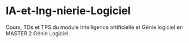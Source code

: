 # IA-et-Ing-nierie-Logiciel
Cours, TDs et TPS du module Intelligence artificielle et Génie logiciel en MASTER 2 Génie Logiciel.
